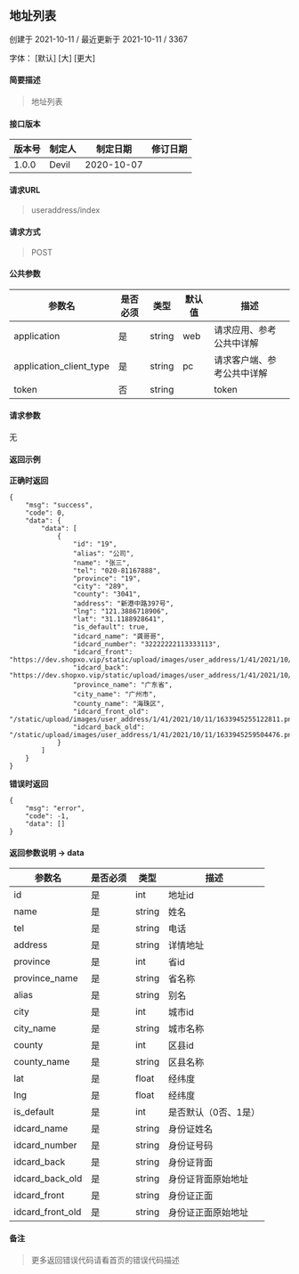 ## 地址列表

创建于 2021-10-11 / 最近更新于 2021-10-11 / 3367

字体： \[默认\] \[大\] \[更大\]

#### 简要描述

> 地址列表

#### 接口版本

| 版本号 | 制定人 | 制定日期 | 修订日期 |
| --- | --- | --- | --- |
| 1.0.0 | Devil | 2020-10-07 |  |

#### 请求URL

> useraddress/index

#### 请求方式

> POST

#### 公共参数

| 参数名 | 是否必须 | 类型 | 默认值 | 描述 |
| --- | --- | --- | --- | --- |
| application | 是 | string | web | 请求应用、参考公共中详解 |
| application\_client\_type | 是 | string | pc | 请求客户端、参考公共中详解 |
| token | 否 | string |  | token |

#### 请求参数

无

#### 返回示例

**正确时返回**

```
{
    "msg": "success",
    "code": 0,
    "data": {
        "data": [
            {
                "id": "19",
                "alias": "公司",
                "name": "张三",
                "tel": "020-81167888",
                "province": "19",
                "city": "289",
                "county": "3041",
                "address": "新港中路397号",
                "lng": "121.3886718906",
                "lat": "31.1188928641",
                "is_default": true,
                "idcard_name": "龚哥哥",
                "idcard_number": "32222222113333113",
                "idcard_front": "https://dev.shopxo.vip/static/upload/images/user_address/1/41/2021/10/11/1633945255122811.png",
                "idcard_back": "https://dev.shopxo.vip/static/upload/images/user_address/1/41/2021/10/11/1633945259504476.png",
                "province_name": "广东省",
                "city_name": "广州市",
                "county_name": "海珠区",
                "idcard_front_old": "/static/upload/images/user_address/1/41/2021/10/11/1633945255122811.png",
                "idcard_back_old": "/static/upload/images/user_address/1/41/2021/10/11/1633945259504476.png"
            }
        ]
    }
}
```

**错误时返回**

```
{
    "msg": "error",
    "code": -1,
    "data": []
}
```

#### 返回参数说明 -> data

| 参数名 | 是否必须 | 类型 | 描述 |
| --- | --- | --- | --- |
| id | 是 | int | 地址id |
| name | 是 | string | 姓名 |
| tel | 是 | string | 电话 |
| address | 是 | string | 详情地址 |
| province | 是 | int | 省id |
| province\_name | 是 | string | 省名称 |
| alias | 是 | string | 别名 |
| city | 是 | int | 城市id |
| city\_name | 是 | string | 城市名称 |
| county | 是 | int | 区县id |
| county\_name | 是 | string | 区县名称 |
| lat | 是 | float | 经纬度 |
| lng | 是 | float | 经纬度 |
| is\_default | 是 | int | 是否默认（0否、1是） |
| idcard\_name | 是 | string | 身份证姓名 |
| idcard\_number | 是 | string | 身份证号码 |
| idcard\_back | 是 | string | 身份证背面 |
| idcard\_back\_old | 是 | string | 身份证背面原始地址 |
| idcard\_front | 是 | string | 身份证正面 |
| idcard\_front\_old | 是 | string | 身份证正面原始地址 |

#### 备注

> 更多返回错误代码请看首页的错误代码描述